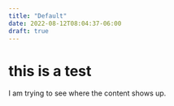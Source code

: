 ```yaml
---
title: "Default"
date: 2022-08-12T08:04:37-06:00
draft: true
---
```


# this is a test

I am trying to see where the content shows up. 
